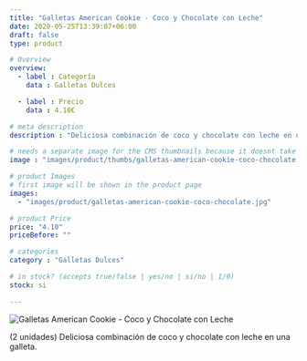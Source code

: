 ```yaml
---
title: "Galletas American Cookie - Coco y Chocolate con Leche"
date: 2020-05-25T13:39:07+06:00
draft: false
type: product

# Overview
overview:
  - label : Categoría
    data : Galletas Dulces

  - label : Precio
    data : 4.10€

# meta description
description : "Deliciosa combinación de coco y chocolate con leche en una galleta."

# needs a separate image for the CMS thumbnails because it doesnt take arrays (slideshow images)
image : "images/product/thumbs/galletas-american-cookie-coco-chocolate.jpg"

# product Images
# first image will be shown in the product page
images:
  - "images/product/galletas-american-cookie-coco-chocolate.jpg"

# product Price
price: "4.10"
priceBefore: ""

# categories
category : "Galletas Dulces"

# in stock? (accepts true/false | yes/no | si/no | 1/0)
stock: si

---
```

![Galletas American Cookie - Coco y Chocolate con Leche](/images/product/galletas-american-cookie-coco-chocolate.jpg "Galletas American Cookie - Coco y Chocolate con Leche")

(2 unidades) Deliciosa combinación de coco y chocolate con leche en una galleta.
